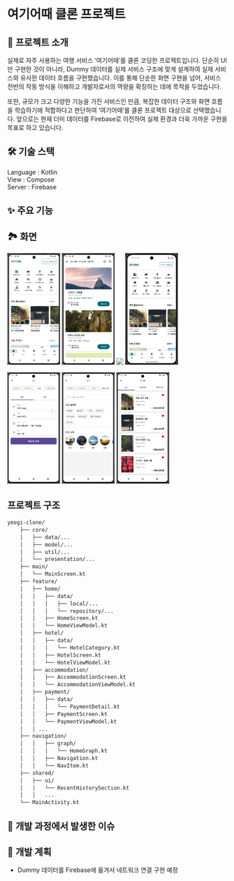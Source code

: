 # 여기어때 클론 프로젝트

## 📖 프로젝트 소개
실제로 자주 사용하는 여행 서비스 ‘여기어때’를 클론 코딩한 프로젝트입니다.
단순히 UI만 구현한 것이 아니라, Dummy 데이터를 실제 서비스 구조에 맞게 설계하여 실제 서비스와 유사한 데이터 흐름을 구현했습니다. 
이를 통해 단순한 화면 구현을 넘어, 서비스 전반의 작동 방식을 이해하고 개발자로서의 역량을 확장하는 데에 목적을 두었습니다.

또한, 규모가 크고 다양한 기능을 가진 서비스인 만큼, 복잡한 데이터 구조와 화면 흐름을 학습하기에 적합하다고 판단하여 ‘여기어때’를 클론 프로젝트 대상으로 선택했습니다. 
앞으로는 현재 더미 데이터를 Firebase로 이전하여 실제 환경과 더욱 가까운 구현을 목표로 하고 있습니다.

## 🛠 기술 스택
Language : Kotlin <br>
View : Compose <br>
Server : Firebase <br>

## ✨ 주요 기능

## 🏞️ 화면
<p>
  <img src="./images/yeogi-1.gif" width="24%">
  <img src="./images/yeogi-2.gif" width="24%">
  <img src="./images/yeogi-3.gif" width="24%">
  <img src="./images/yeogi-4.gif" width="24%">
</p>
<p>
  <img src="./images/yeogi-4.png" width="24%">
  <img src="./images/yeogi-5.png" width="24%">
  <img src="./images/yeogi-6.png" width="24%">
</p>

## 프로젝트 구조
```markdown
yeogi-clone/
    ├── core/
    │   ├── data/...
    │   ├── model/...
    │   ├── util/...
    │   └── presentation/...
    ├── main/
    │   └── MainScreen.kt
    ├── feature/
    │   ├── home/
    │   │   ├── data/
    │   │   │   ├── local/...
    │   │   │   └── repository/...
    │   │   ├── HomeScreen.kt
    │   │   └── HomeViewModel.kt
    │   ├── hotel/
    │   │   ├── data/
    │   │   │   └── HotelCategory.kt
    │   │   ├── HotelScreen.kt
    │   │   └── HotelViewModel.kt
    │   ├── accommodation/
    │   │   ├── AccommodationScreen.kt
    │   │   └── AccommodationViewModel.kt
    │   ├── payment/
    │   │   ├── data/
    │   │   │   └── PaymentDetail.kt
    │   │   ├── PaymentScreen.kt
    │   │   └── PaymentViewModel.kt
    │   │ ...
    ├── navigation/
    │   │   ├── graph/
    │   │   │   └── HomeGraph.kt
    │   │   ├── Navigation.kt
    │   │   └── NavItem.kt
    ├── shared/
    │   ├── ui/
    │   │   └── RecentHistorySection.kt
    │   │   ...
    └── MainActivity.kt
```

## 👀 개발 과정에서 발생한 이슈

## 🎯 개발 계획
- Dummy 데이터를 Firebase에 옮겨서 네트워크 연결 구현 예정
